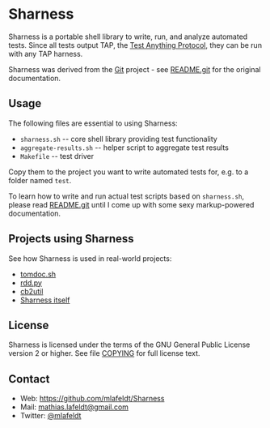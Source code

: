 Sharness
========

Sharness is a portable shell library to write, run, and analyze automated tests.
Since all tests output TAP, the [Test Anything Protocol], they can be run with
any TAP harness.

Sharness was derived from the [Git] project - see [README.git] for the original
documentation.


Usage
-----

The following files are essential to using Sharness:

* `sharness.sh` -- core shell library providing test functionality
* `aggregate-results.sh` -- helper script to aggregate test results
* `Makefile` -- test driver

Copy them to the project you want to write automated tests for, e.g. to a folder
named `test`.

To learn how to write and run actual test scripts based on `sharness.sh`, please
read [README.git] until I come up with some sexy markup-powered documentation.


Projects using Sharness
-----------------------

See how Sharness is used in real-world projects:

* [tomdoc.sh](https://github.com/mlafeldt/tomdoc.sh/tree/master/test)
* [rdd.py](https://github.com/mlafeldt/rdd.py/tree/master/test)
* [cb2util](https://github.com/mlafeldt/cb2util/tree/master/t)
* [Sharness itself](https://github.com/mlafeldt/Sharness/blob/master/test)


License
-------

Sharness is licensed under the terms of the GNU General Public License version
2 or higher. See file [COPYING] for full license text.


Contact
-------

* Web: <https://github.com/mlafeldt/Sharness>
* Mail: <mathias.lafeldt@gmail.com>
* Twitter: [@mlafeldt](https://twitter.com/mlafeldt)


[COPYING]: https://github.com/mlafeldt/Sharness/blob/master/COPYING
[Git]: http://git-scm.com/
[README.git]: https://github.com/mlafeldt/Sharness/blob/master/README.git
[Test Anything Protocol]: http://testanything.org/
